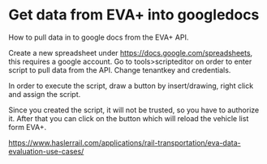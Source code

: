 # Get data from EVA+ into googledocs
How to pull data in to google docs from the EVA+ API.

Create a new spreadsheet under  https://docs.google.com/spreadsheets, this requires a google account.
Go to tools>scripteditor on order to enter script to pull data from the API.
Change tenantkey and credentials.

In order to execute the script, draw a button by insert/drawing, right click and assign the script.

Since you created the script, it will not be trusted, so you have to authorize it.
After that you can click on the button which will reload the vehicle list form EVA+.

https://www.haslerrail.com/applications/rail-transportation/eva-data-evaluation-use-cases/

